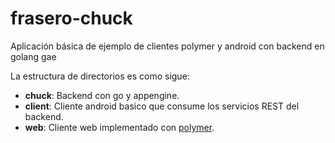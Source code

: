 frasero-chuck
=============

Aplicación básica de ejemplo de clientes polymer y android con backend en golang gae

La estructura de directorios es como sigue:
- **chuck**: Backend con go y appengine.
- **client**: Cliente android basico que consume los servicios REST del backend.
- **web**: Cliente web implementado con [polymer](https://www.polymer-project.org/).
